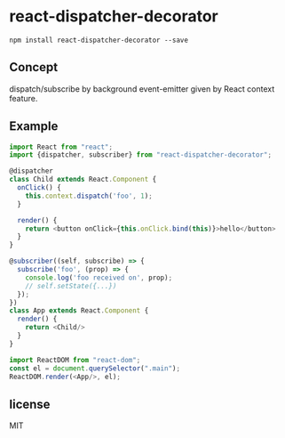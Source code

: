 # react-dispatcher-decorator

```
npm install react-dispatcher-decorator --save
```

## Concept

dispatch/subscribe by background event-emitter given by React context feature.

## Example

```js
import React from "react";
import {dispatcher, subscriber} from "react-dispatcher-decorator";

@dispatcher
class Child extends React.Component {
  onClick() {
    this.context.dispatch('foo', 1);
  }

  render() {
    return <button onClick={this.onClick.bind(this)}>hello</button>
  }
}

@subscriber((self, subscribe) => {
  subscribe('foo', (prop) => {
    console.log('foo received on', prop);
    // self.setState({...})
  });
})
class App extends React.Component {
  render() {
    return <Child/>
  }
}

import ReactDOM from "react-dom";
const el = document.querySelector(".main");
ReactDOM.render(<App/>, el);
```

## license

MIT
